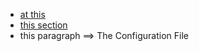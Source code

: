 - [at this](https://docs.ceph.com/en/latest/rados/) 
- [this section](https://docs.ceph.com/en/latest/rados/configuration/ceph-conf/)
- this paragraph ==> The Configuration File